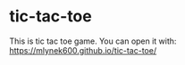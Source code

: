 # tic-tac-toe
This is tic tac toe game.
You can open it with: https://mlynek600.github.io/tic-tac-toe/
